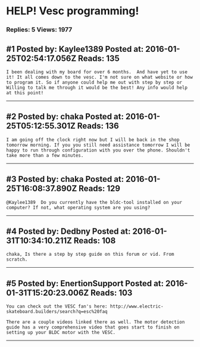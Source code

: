 # HELP! Vesc programming!

### Replies: 5 Views: 1977

## \#1 Posted by: Kaylee1389 Posted at: 2016-01-25T02:54:17.056Z Reads: 135

```
I been dealing with my board for over 6 months.  And have yet to use it! It all comes down to the vesc. I'm not sure on what website or how to program it. So if anyone could help me out with step by step or Willing to talk me through it would be the best! Any info would help at this point!
```

---
## \#2 Posted by: chaka Posted at: 2016-01-25T05:12:55.301Z Reads: 136

```
I am going off the clock right now but I will be back in the shop tomorrow morning. If you you still need assistance tomorrow I will be happy to run through configuration with you over the phone. Shouldn't take more than a few minutes.
```

---
## \#3 Posted by: chaka Posted at: 2016-01-25T16:08:37.890Z Reads: 129

```
@Kaylee1389  Do you currently have the bldc-tool installed on your computer? If not, what operating system are you using?
```

---
## \#4 Posted by: Dedbny Posted at: 2016-01-31T10:34:10.211Z Reads: 108

```
chaka, Is there a step by step guide on this forum or vid. From scratch.
```

---
## \#5 Posted by: EnertionSupport Posted at: 2016-01-31T15:20:23.006Z Reads: 103

```
You can check out the VESC fan's here: http://www.electric-skateboard.builders/search?q=esc%20faq

There are a couple videos linked there as well. The motor detection guide has a very comprehensive video that goes start to finish on setting up your BLDC motor with the VESC.
```

---

